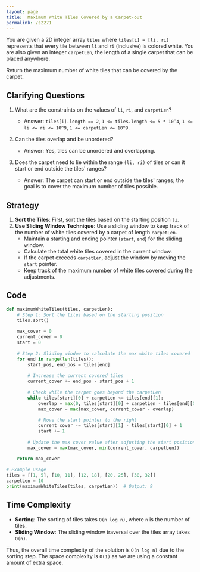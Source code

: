 ```yaml
---
layout: page
title:  Maximum White Tiles Covered by a Carpet-out
permalink: /s2271
---
```


You are given a 2D integer array `tiles` where `tiles[i] = [li, ri]` represents that every tile between `li` and `ri` (inclusive) is colored white. You are also given an integer `carpetLen`, the length of a single carpet that can be placed anywhere.

Return the maximum number of white tiles that can be covered by the carpet.

## Clarifying Questions

1. What are the constraints on the values of `li`, `ri`, and `carpetLen`?
   - Answer: `tiles[i].length == 2`, `1 <= tiles.length <= 5 * 10^4`, `1 <= li <= ri <= 10^9`, `1 <= carpetLen <= 10^9`.

2. Can the tiles overlap and be unordered?
   - Answer: Yes, tiles can be unordered and overlapping.

3. Does the carpet need to lie within the range `(li, ri)` of tiles or can it start or end outside the tiles' ranges?
   - Answer: The carpet can start or end outside the tiles' ranges; the goal is to cover the maximum number of tiles possible.

## Strategy

1. **Sort the Tiles**: First, sort the tiles based on the starting position `li`.
2. **Use Sliding Window Technique**: Use a sliding window to keep track of the number of white tiles covered by a carpet of length `carpetLen`.
    - Maintain a starting and ending pointer (`start`, `end`) for the sliding window.
    - Calculate the total white tiles covered in the current window.
    - If the carpet exceeds `carpetLen`, adjust the window by moving the `start` pointer.
    - Keep track of the maximum number of white tiles covered during the adjustments.

## Code

```python
def maximumWhiteTiles(tiles, carpetLen):
    # Step 1: Sort the tiles based on the starting position
    tiles.sort()
    
    max_cover = 0
    current_cover = 0
    start = 0
    
    # Step 2: Sliding window to calculate the max white tiles covered
    for end in range(len(tiles)):
        start_pos, end_pos = tiles[end]
        
        # Increase the current covered tiles
        current_cover += end_pos - start_pos + 1
        
        # Check while the carpet goes beyond the carpetLen
        while tiles[start][0] + carpetLen <= tiles[end][1]:
            overlap = max(0, tiles[start][0] + carpetLen - tiles[end][0])
            max_cover = max(max_cover, current_cover - overlap)
            
            # Move the start pointer to the right
            current_cover -= tiles[start][1] - tiles[start][0] + 1
            start += 1
        
        # Update the max cover value after adjusting the start position
        max_cover = max(max_cover, min(current_cover, carpetLen))
    
    return max_cover

# Example usage
tiles = [[1, 5], [10, 11], [12, 18], [20, 25], [30, 32]]
carpetLen = 10
print(maximumWhiteTiles(tiles, carpetLen))  # Output: 9
```

## Time Complexity

- **Sorting**: The sorting of tiles takes `O(n log n)`, where `n` is the number of tiles.
- **Sliding Window**: The sliding window traversal over the tiles array takes `O(n)`.

Thus, the overall time complexity of the solution is `O(n log n)` due to the sorting step. The space complexity is `O(1)` as we are using a constant amount of extra space.
